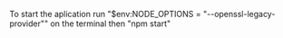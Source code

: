 To start the aplication run "$env:NODE_OPTIONS = "--openssl-legacy-provider"" on the terminal then "npm start"